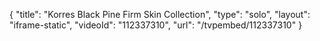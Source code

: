 {
    "title": "Korres Black Pine Firm Skin Collection",
    "type": "solo",
    "layout": "iframe-static",
    "videoId": "112337310",
    "url": "\/tvpembed\/112337310"
}
